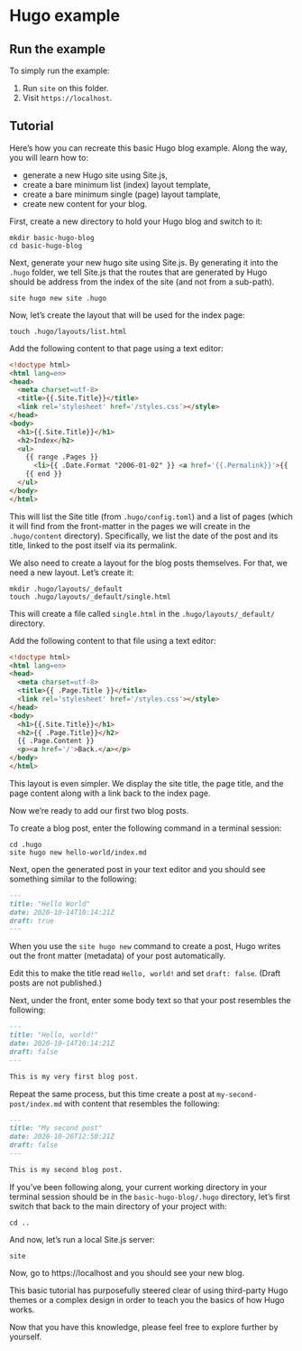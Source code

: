 # Hugo example

## Run the example

To simply run the example:

  1. Run `site` on this folder.
  2. Visit `https://localhost`.

## Tutorial

Here’s how you can recreate this basic Hugo blog example. Along the way, you will learn how to:

  - generate a new Hugo site using Site.js,
  - create a bare minimum list (index) layout template,
  - create a bare minimum single (page) layout tamplate,
  - create new content for your blog.

First, create a new directory to hold your Hugo blog and switch to it:

```
mkdir basic-hugo-blog
cd basic-hugo-blog
```

Next, generate your new hugo site using Site.js. By generating it into the `.hugo` folder, we tell Site.js that the routes that are generated by Hugo should be address from the index of the site (and not from a sub-path).

```
site hugo new site .hugo
```

Now, let’s create the layout that will be used for the index page:

```
touch .hugo/layouts/list.html
```

Add the following content to that page using a text editor:

```html
<!doctype html>
<html lang=en>
<head>
  <meta charset=utf-8>
  <title>{{.Site.Title}}</title>
  <link rel='stylesheet' href='/styles.css'></style>
</head>
<body>
  <h1>{{.Site.Title}}</h1>
  <h2>Index</h2>
  <ul>
    {{ range .Pages }}
      <li>{{ .Date.Format "2006-01-02" }} <a href='{{.Permalink}}'>{{ .Title }}</a></li>
    {{ end }}
  </ul>
</body>
</html>
```

This will list the Site title (from `.hugo/config.toml`) and a list of pages (which it will find from the front-matter in the pages we will create in the `.hugo/content` directory). Specifically, we list the date of the post and its title, linked to the post itself via its permalink.

We also need to create a layout for the blog posts themselves. For that, we need a new layout. Let’s create it:

```
mkdir .hugo/layouts/_default
touch .hugo/layouts/_default/single.html
```

This will create a file called `single.html` in the `.hugo/layouts/_default/` directory.

Add the following content to that file using a text editor:

```html
<!doctype html>
<html lang=en>
<head>
  <meta charset=utf-8>
  <title>{{ .Page.Title }}</title>
  <link rel='stylesheet' href='/styles.css'></style>
</head>
<body>
  <h1>{{.Site.Title}}</h1>
  <h2>{{ .Page.Title}}</h2>
  {{ .Page.Content }}
  <p><a href='/'>Back.</a></p>
</body>
</html>
```

This layout is even simpler. We display the site title, the page title, and the page content along with a link back to the index page.

Now we’re ready to add our first two blog posts.

To create a blog post, enter the following command in a terminal session:

```
cd .hugo
site hugo new hello-world/index.md
```

Next, open the generated post in your text editor and you should see something similar to the following:

```md
---
title: "Hello World"
date: 2020-10-14T10:14:21Z
draft: true
---
```

When you use the `site hugo new` command to create a post, Hugo writes out the front matter (metadata) of your post automatically.

Edit this to make the title read `Hello, world!` and set `draft: false`. (Draft posts are not published.)

Next, under the front, enter some body text so that your post resembles the following:

```md
---
title: "Hello, world!"
date: 2020-10-14T10:14:21Z
draft: false
---

This is my very first blog post.
```

Repeat the same process, but this time create a post at `my-second-post/index.md` with content that resembles the following:

```md
---
title: "My second post"
date: 2020-10-26T12:50:21Z
draft: false
---

This is my second blog post.
```

If you’ve been following along, your current working directory in your terminal session should be in the `basic-hugo-blog/.hugo` directory, let’s first switch that back to the main directory of your project with:

```
cd ..
```

And now, let’s run a local Site.js server:

```
site
```

Now, go to https://localhost and you should see your new blog.

This basic tutorial has purposefully steered clear of using third-party Hugo themes or a complex design in order to teach you the basics of how Hugo works.

Now that you have this knowledge, please feel free to explore further by yourself.
